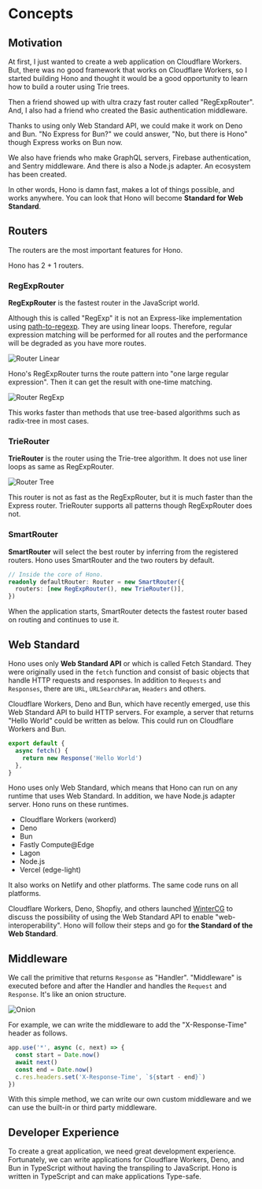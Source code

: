 # Concepts

## Motivation

At first, I just wanted to create a web application on Cloudflare Workers.
But, there was no good framework that works on Cloudflare Workers,
so I started building Hono and thought it would be a good opportunity to learn how to build a router using Trie trees.

Then a friend showed up with ultra crazy fast router called "RegExpRouter".
And, I also had a friend who created the Basic authentication middleware.

Thanks to using only Web Standard API, we could make it work on Deno and Bun. "No Express for Bun?" we could answer, "No, but there is Hono" though Express works on Bun now.

We also have friends who make GraphQL servers, Firebase authentication, and Sentry middleware.
And there is also a Node.js adapter.
An ecosystem has been created.

In other words, Hono is damn fast, makes a lot of things possible, and works anywhere.
You can look that Hono will become **Standard for Web Standard**.

## Routers

The routers are the most important features for Hono.

Hono has 2 + 1 routers.

### RegExpRouter

**RegExpRouter** is the fastest router in the JavaScript world.

Although this is called "RegExp" it is not an Express-like implementation using [path-to-regexp](https://github.com/pillarjs/path-to-regexp).
They are using linear loops.
Therefore, regular expression matching will be performed for all routes and the performance will be degraded as you have more routes.

![Router Linear](/images/router-linear.jpg)

Hono's RegExpRouter turns the route pattern into "one large regular expression".
Then it can get the result with one-time matching.

![Router RegExp](/images/router-regexp.jpg)

This works faster than methods that use tree-based algorithms such as radix-tree in most cases.

### TrieRouter

**TrieRouter** is the router using the Trie-tree algorithm.
It does not use liner loops as same as RegExpRouter.

![Router Tree](/images/router-tree.jpg)

This router is not as fast as the RegExpRouter, but it is much faster than the Express router.
TrieRouter supports all patterns though RegExpRouter does not.

### SmartRouter

**SmartRouter** will select the best router by inferring from the registered routers.
Hono uses SmartRouter and the two routers by default.

```ts
// Inside the core of Hono.
readonly defaultRouter: Router = new SmartRouter({
  routers: [new RegExpRouter(), new TrieRouter()],
})
```

When the application starts, SmartRouter detects the fastest router based on routing and continues to use it.

## Web Standard

Hono uses only **Web Standard API** or which is called Fetch Standard.
They were originally used in the `fetch` function and consist of basic objects that handle HTTP requests and responses.
In addition to `Requests` and `Responses`, there are `URL`, `URLSearchParam`, `Headers` and others.

Cloudflare Workers, Deno and Bun, which have recently emerged, use this Web Standard API to build HTTP servers.
For example, a server that returns "Hello World" could be written as below. This could run on Cloudflare Workers and Bun.

```ts
export default {
  async fetch() {
    return new Response('Hello World')
  },
}
```

Hono uses only Web Standard, which means that Hono can run on any runtime that uses Web Standard.
In addition, we have Node.js adapter server. Hono runs on these runtimes.

- Cloudflare Workers (workerd)
- Deno
- Bun
- Fastly Compute@Edge
- Lagon
- Node.js
- Vercel (edge-light)

It also works on Netlify and other platforms.
The same code runs on all platforms.

Cloudflare Workers, Deno, Shopfiy, and others launched [WinterCG](https://wintercg.org) to discuss the possibility of using the Web Standard API to enable "web-interoperability".
Hono will follow their steps and go for **the Standard of the Web Standard**.

## Middleware

We call the primitive that returns `Response` as "Handler".
"Middleware" is executed before and after the Handler and handles the `Request` and `Response`.
It's like an onion structure.

![Onion](/images/onion.png)

For example, we can write the middleware to add the "X-Response-Time" header as follows.

```ts
app.use('*', async (c, next) => {
  const start = Date.now()
  await next()
  const end = Date.now()
  c.res.headers.set('X-Response-Time', `${start - end}`)
})
```

With this simple method, we can write our own custom middleware and we can use the built-in or third party middleware.

## Developer Experience

To create a great application, we need great development experience.
Fortunately, we can write applications for Cloudflare Workers, Deno, and Bun in TypeScript without having the transpiling to JavaScript.
Hono is written in TypeScript and can make applications Type-safe.
